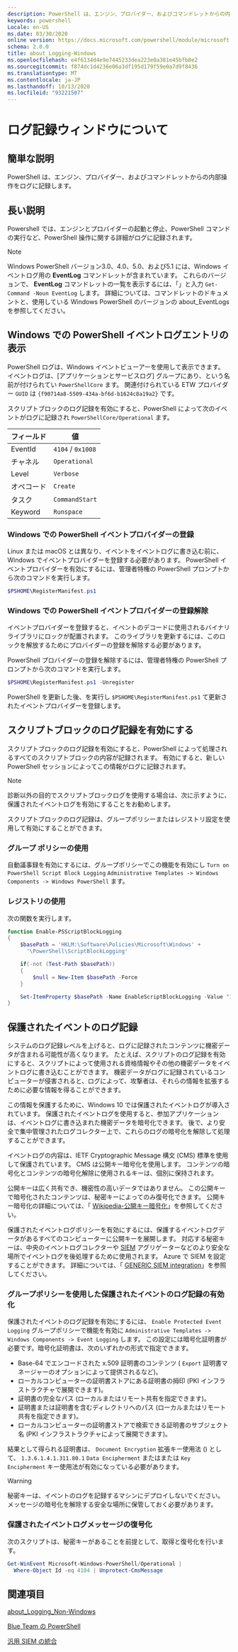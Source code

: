 ```yaml
---
description: PowerShell は、エンジン、プロバイダー、およびコマンドレットからの内部操作をログに記録します。
keywords: powershell
Locale: en-US
ms.date: 03/30/2020
online version: https://docs.microsoft.com/powershell/module/microsoft.powershell.core/about/about_logging_windows?view=powershell-6&WT.mc_id=ps-gethelp
schema: 2.0.0
title: about_Logging-Windows
ms.openlocfilehash: e4f6134d4e9e7445233dea223e0a381e45bfb8e2
ms.sourcegitcommit: f874dc1d4236e06a3df195d179f59e0a7d9f8436
ms.translationtype: MT
ms.contentlocale: ja-JP
ms.lasthandoff: 10/13/2020
ms.locfileid: "93221507"
---
```

# <a name="about-logging-windows"></a>ログ記録ウィンドウについて

## <a name="short-description"></a>簡単な説明

PowerShell は、エンジン、プロバイダー、およびコマンドレットからの内部操作をログに記録します。

## <a name="long-description"></a>長い説明

Powershell では、エンジンとプロバイダーの起動と停止、PowerShell コマンドの実行など、PowerShell 操作に関する詳細がログに記録されます。

> [!NOTE]
> Windows PowerShell バージョン3.0、4.0、5.0、および5.1 には、Windows イベントログ用の **EventLog** コマンドレットが含まれています。 これらのバージョンで、 **EventLog** コマンドレットの一覧を表示するには、「」と入力 `Get-Command -Noun EventLog` します。 詳細については、コマンドレットのドキュメントと、使用している Windows PowerShell のバージョンの about_EventLogs を参照してください。

## <a name="viewing-the-powershell-event-log-entries-on-windows"></a>Windows での PowerShell イベントログエントリの表示

PowerShell ログは、Windows イベントビューアーを使用して表示できます。 イベントログは、[アプリケーションとサービスログ] グループにあり、という名前が付けられてい `PowerShellCore` ます。 関連付けられている ETW プロバイダー `GUID` は `{f90714a8-5509-434a-bf6d-b1624c8a19a2}` です。

スクリプトブロックのログ記録を有効にすると、PowerShell によって次のイベントがログに記録され `PowerShellCore/Operational` ます。

|フィールド| 値|
|-|-|
|EventId|`4104` / `0x1008`|
|チャネル|`Operational`|
|Level|`Verbose`|
|オペコード|`Create`|
|タスク|`CommandStart`|
|Keyword|`Runspace`|

### <a name="registering-the-powershell-event-provider-on-windows"></a>Windows での PowerShell イベントプロバイダーの登録

Linux または macOS とは異なり、イベントをイベントログに書き込む前に、Windows でイベントプロバイダーを登録する必要があります。 PowerShell イベントプロバイダーを有効にするには、管理者特権の PowerShell プロンプトから次のコマンドを実行します。

```powershell
$PSHOME\RegisterManifest.ps1
```

### <a name="unregistering-the-powershell-event-provider-on-windows"></a>Windows での PowerShell イベントプロバイダーの登録解除

イベントプロバイダーを登録すると、イベントのデコードに使用されるバイナリライブラリにロックが配置されます。 このライブラリを更新するには、このロックを解放するためにプロバイダーの登録を解除する必要があります。

PowerShell プロバイダーの登録を解除するには、管理者特権の PowerShell プロンプトから次のコマンドを実行します。

```powershell
$PSHOME\RegisterManifest.ps1 -Unregister
```

PowerShell を更新した後、を実行し `$PSHOME\RegisterManifest.ps1` て更新されたイベントプロバイダーを登録します。

## <a name="enabling-script-block-logging"></a>スクリプトブロックのログ記録を有効にする

スクリプトブロックのログ記録を有効にすると、PowerShell によって処理されるすべてのスクリプトブロックの内容が記録されます。 有効にすると、新しい PowerShell セッションによってこの情報がログに記録されます。

> [!NOTE]
> 診断以外の目的でスクリプトブロックログを使用する場合は、次に示すように、保護されたイベントログを有効にすることをお勧めします。

スクリプトブロックのログ記録は、グループポリシーまたはレジストリ設定を使用して有効にすることができます。

### <a name="using-group-policy"></a>グループ ポリシーの使用

自動議事録を有効にするには、グループポリシーでこの機能を有効にし `Turn on PowerShell Script Block
Logging` `Administrative Templates -> Windows
Components -> Windows PowerShell` ます。

### <a name="using-the-registry"></a>レジストリの使用

次の関数を実行します。

```powershell
function Enable-PSScriptBlockLogging
{
    $basePath = 'HKLM:\Software\Policies\Microsoft\Windows' +
      '\PowerShell\ScriptBlockLogging'

    if(-not (Test-Path $basePath))
    {
        $null = New-Item $basePath -Force
    }

    Set-ItemProperty $basePath -Name EnableScriptBlockLogging -Value "1"
}
```

## <a name="protected-event-logging"></a>保護されたイベントのログ記録

システムのログ記録レベルを上げると、ログに記録されたコンテンツに機密データが含まれる可能性が高くなります。 たとえば、スクリプトのログ記録を有効にすると、スクリプトによって使用される資格情報やその他の機密データをイベントログに書き込むことができます。 機密データがログに記録されているコンピューターが侵害されると、ログによって、攻撃者は、それらの情報を拡張するために必要な情報を得ることができます。

この情報を保護するために、Windows 10 では保護されたイベントログが導入されています。
保護されたイベントログを使用すると、参加アプリケーションは、イベントログに書き込まれた機密データを暗号化できます。 後で、より安全で集中管理されたログコレクター上で、これらのログの暗号化を解除して処理することができます。

イベントログの内容は、IETF Cryptographic Message 構文 (CMS) 標準を使用して保護されています。 CMS は公開キー暗号化を使用します。 コンテンツの暗号化とコンテンツの暗号化解除に使用されるキーは、個別に保持されます。

公開キーは広く共有でき、機密性の高いデータではありません。 この公開キーで暗号化されたコンテンツは、秘密キーによってのみ復号化できます。 公開キー暗号化の詳細については、「 [Wikipedia-公開キー暗号化](https://en.wikipedia.org/wiki/Public-key_cryptography)」を参照してください。

保護されたイベントログポリシーを有効にするには、保護するイベントログデータがあるすべてのコンピューターに公開キーを展開します。 対応する秘密キーは、中央のイベントログコレクターや [SIEM][] アグリゲーターなどのより安全な場所でイベントログを後処理するために使用されます。 Azure で SIEM を設定することができます。 詳細については、「 [GENERIC SIEM integration](/cloud-app-security/siem)」を参照してください。

### <a name="enabling-protected-event-logging-via-group-policy"></a>グループポリシーを使用した保護されたイベントのログ記録の有効化

保護されたイベントのログ記録を有効にするには、 `Enable Protected Event Logging` グループポリシーで機能を有効に `Administrative Templates -> Windows Components
-> Event Logging` します。 この設定には暗号化証明書が必要です。暗号化証明書は、次のいずれかの形式で指定できます。

- Base-64 でエンコードされた x.509 証明書のコンテンツ ( `Export` 証明書マネージャーのオプションによって提供されるなど)。
- ローカルコンピューターの証明書ストアにある証明書の拇印 (PKI インフラストラクチャで展開できます)。
- 証明書の完全なパス (ローカルまたはリモート共有を指定できます)。
- 証明書または証明書を含むディレクトリへのパス (ローカルまたはリモート共有を指定できます)。
- ローカルコンピューターの証明書ストアで検索できる証明書のサブジェクト名 (PKI インフラストラクチャによって展開できます)。

結果として得られる証明書は、 `Document Encryption` 拡張キー使用法 () として、 `1.3.6.1.4.1.311.80.1` `Data Encipherment` またはまたは `Key
Encipherment` キー使用法が有効になっている必要があります。

> [!WARNING]
> 秘密キーは、イベントのログを記録するマシンにデプロイしないでください。 メッセージの暗号化を解除する安全な場所に保管しておく必要があります。

### <a name="decrypting-protected-event-logging-messages"></a>保護されたイベントログメッセージの復号化

次のスクリプトは、秘密キーがあることを前提として、取得と復号化を行います。

```powershell
Get-WinEvent Microsoft-Windows-PowerShell/Operational |
  Where-Object Id -eq 4104 | Unprotect-CmsMessage
```

## <a name="see-also"></a>関連項目

[about_Logging_Non-Windows](about_Logging_Non-Windows.md)

[Blue Team の PowerShell](https://devblogs.microsoft.com/powershell/powershell-the-blue-team/)

[汎用 SIEM の統合](/cloud-app-security/siem)

<!-- link references -->
[SIEM]: https://wikipedia.org/wiki/Security_information_and_event_management
